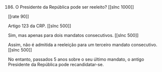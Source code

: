 186. O Presidente da República pode ser reeleito?
[[slnc 1000]]

[[rate 90]]

Artigo 123 da CRP.
[[slnc 500]]

Sim, mas apenas para dois mandatos consecutivos.
[[slnc 500]]

Assim, não é admitida a reeleição para um terceiro mandato consecutivo.
[[slnc 500]]

No entanto, passados 5 anos sobre o seu último mandato, o antigo Presidente da República pode recandidatar-se.
